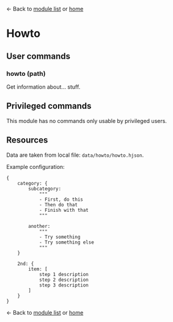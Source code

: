 ← Back to [module list](index.md) or [home](../index.md)

# Howto

## User commands

### howto (path)

Get information about... stuff.

## Privileged commands

This module has no commands only usable by privileged users.

## Resources

Data are taken from local file: `data/howto/howto.hjson`.

Example configuration:

```hjson
{
	category: {
		subcategory:
			"""
			- First, do this
			- Then do that
			- Finish with that
			"""

		another:
			"""
			- Try something
			- Try something else
			"""
	}

	2nd: {
		item: [
			step 1 description
			step 2 description
			step 3 description
		]
	}
}
```


← Back to [module list](index.md) or [home](../index.md)

